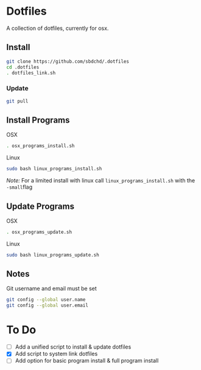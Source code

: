 # Dotfiles

A collection of dotfiles, currently for osx.


## Install
```bash
git clone https://github.com/sbdchd/.dotfiles
cd .dotfiles
. dotfiles_link.sh
```

### Update
```bash
git pull
```

## Install Programs

OSX

```bash
. osx_programs_install.sh 
```

Linux

```bash
sudo bash linux_programs_install.sh
```

*Note:* For a limited install with linux call `linux_programs_install.sh` with the `-small`flag

## Update Programs

OSX

```bash
. osx_programs_update.sh
```

Linux

```bash
sudo bash linux_programs_update.sh
```

## Notes

Git username and email must be set

```bash
git config --global user.name
git config --global user.email
```

# To Do

- [ ] Add a unified script to install & update dotfiles
- [x] Add script to system link dotfiles
- [ ] Add option for basic program install & full program install
